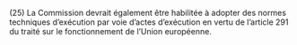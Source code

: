 (25) La Commission devrait également être habilitée à adopter des normes techniques d’exécution par voie d’actes d’exécution en vertu de l’article 291 du traité sur le fonctionnement de l’Union européenne.